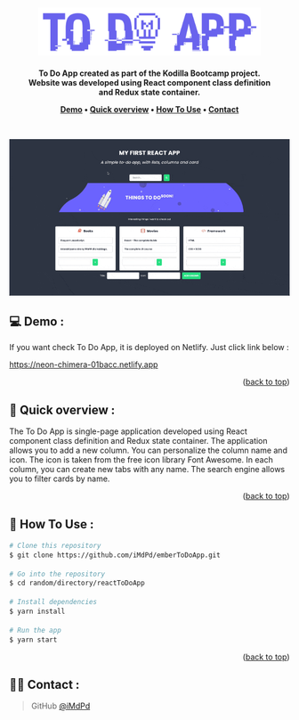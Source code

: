 <a id="readme-top"></a>

<p align="center">
  <br>
 <img src="./public/main-logo.png" alt="logo" width="400"></a>
</p>

<h4 align="center">To Do App created as part of the Kodilla Bootcamp project. <br /> Website was developed using React component class definition <br /> and Redux state container.

<br/>

<p align="center">
  <a href="#demo">Demo</a> •
  <a href="#overview">Quick overview</a> •
  <a href="#how-to-use">How To Use</a> •
  <a href="#contact">Contact</a>
</p>

<br />

<p align="center">
  <img src="./public/overview.gif" alt="animated" />
<p>

## 💻 <a id="demo">Demo :</a>

If you want check To Do App, it is deployed on Netlify. Just click link below :
<br />

https://neon-chimera-01bacc.netlify.app

<p align="right">(<a href="#readme-top">back to top</a>)</p>

## 🚀 <a id="overview">Quick overview :</a>

The To Do App is single-page application developed using React component class definition and Redux state container. The application allows you to add a new column. You can personalize the column name and icon. The icon is taken from the free icon library Font Awesome. In each column, you can create new tabs with any name. The search engine allows you to filter cards by name.

<p align="right">(<a  href="#readme-top">back to top</a>)</p>

## 💾 <a id="how-to-use">How To Use :</a>

```bash
# Clone this repository
$ git clone https://github.com/iMdPd/emberToDoApp.git

# Go into the repository
$ cd random/directory/reactToDoApp

# Install dependencies
$ yarn install

# Run the app
$ yarn start
```

<p align="right">(<a href="#readme-top">back to top</a>)</p>

## 🤙🏻 <a id="contact">Contact :</a>

> GitHub [@iMdPd](https://github.com/iMdPd)
